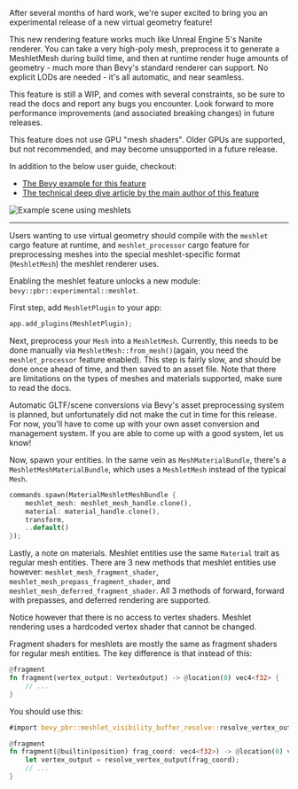 After several months of hard work, we're super excited to bring you an experimental release of a new virtual geometry feature!

This new rendering feature works much like Unreal Engine 5's Nanite renderer. You can take a very high-poly mesh, preprocess it to generate a MeshletMesh during build time, and then at runtime render huge amounts of geometry - much more than Bevy's standard renderer can support. No explicit LODs are needed - it's all automatic, and near seamless.

This feature is still a WIP, and comes with several constraints, so be sure to read the docs and report any bugs you encounter. Look forward to more performance improvements (and associated breaking changes) in future releases.

This feature does not use GPU "mesh shaders". Older GPUs are supported, but not recommended, and may become unsupported in a future release.

In addition to the below user guide, checkout:
* [The Bevy example for this feature](https://github.com/bevyengine/bevy/blob/release-0.14.0/examples/3d/meshlet.rs)
* [The technical deep dive article by the main author of this feature](https://jms55.github.io/posts/2024-06-09-virtual-geometry-bevy-0-14)

![Example scene using meshlets](meshlets.png)

---

Users wanting to use virtual geometry should compile with the `meshlet` cargo feature at runtime, and `meshlet_processor` cargo feature for preprocessing meshes into the special meshlet-specific format (`MeshletMesh`) the meshlet renderer uses.

Enabling the meshlet feature unlocks a new module: `bevy::pbr::experimental::meshlet`.

First step, add `MeshletPlugin` to your app:

```rust
app.add_plugins(MeshletPlugin);
```

Next, preprocess your `Mesh` into a `MeshletMesh`. Currently, this needs to be done manually via `MeshletMesh::from_mesh()`(again, you need the `meshlet_processor` feature enabled). This step is fairly slow, and should be done once ahead of time, and then saved to an asset file. Note that there are limitations on the types of meshes and materials supported, make sure to read the docs.

Automatic GLTF/scene conversions via Bevy's asset preprocessing system is planned, but unfortunately did not make the cut in time for this release. For now, you'll have to come up with your own asset conversion and management system. If you are able to come up with a good system, let us know!

Now, spawn your entities. In the same vein as `MeshMaterialBundle`, there's a `MeshletMeshMaterialBundle`, which uses a `MeshletMesh` instead of the typical `Mesh`.


```rust
commands.spawn(MaterialMeshletMeshBundle {
    meshlet_mesh: meshlet_mesh_handle.clone(),
    material: material_handle.clone(),
    transform,
    ..default()
});
```

Lastly, a note on materials. Meshlet entities use the same `Material` trait as regular mesh entities. There are 3 new methods that meshlet entities use however: `meshlet_mesh_fragment_shader`, `meshlet_mesh_prepass_fragment_shader`, and `meshlet_mesh_deferred_fragment_shader`. All 3 methods of forward, forward with prepasses, and deferred rendering are supported.

Notice however that there is no access to vertex shaders. Meshlet rendering uses a hardcoded vertex shader that cannot be changed.

Fragment shaders for meshlets are mostly the same as fragment shaders for regular mesh entities. The key difference is that instead of this:

```rust
@fragment
fn fragment(vertex_output: VertexOutput) -> @location(0) vec4<f32> {
    // ...
}
```

You should use this:

```rust
#import bevy_pbr::meshlet_visibility_buffer_resolve::resolve_vertex_output

@fragment
fn fragment(@builtin(position) frag_coord: vec4<f32>) -> @location(0) vec4<f32> {
    let vertex_output = resolve_vertex_output(frag_coord);
    // ...
}
```
